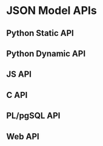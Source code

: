 # JSON Model APIs

## Python Static API

## Python Dynamic API

## JS API

## C API

## PL/pgSQL API

## Web API
